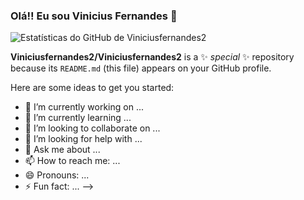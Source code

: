 ### Olá!! Eu sou Vinicius Fernandes 👋

![Estatísticas do GitHub de Viniciusfernandes2](https://github-readme-stats.vercel.app/api?username=Viniciusfernandes2&show_icons=true&theme=gradient&bg_color=30,8A2BE2,4169E1,EE82EE&title_color=FFD700&text_color=FF69B4&icon_color=00FFFF&hide_border=true)



**Viniciusfernandes2/Viniciusfernandes2** is a ✨ _special_ ✨ repository because its `README.md` (this file) appears on your GitHub profile.

Here are some ideas to get you started:

- 🔭 I’m currently working on ...
- 🌱 I’m currently learning ...
- 👯 I’m looking to collaborate on ...
- 🤔 I’m looking for help with ...
- 💬 Ask me about ...
- 📫 How to reach me: ...
- 😄 Pronouns: ...
- ⚡ Fun fact: ...
-->
